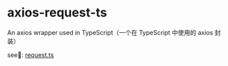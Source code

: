 # axios-request-ts

An axios wrapper used in TypeScript（一个在 TypeScript 中使用的 axios 封装）

see👀: [request.ts](./src/api/request.ts)
